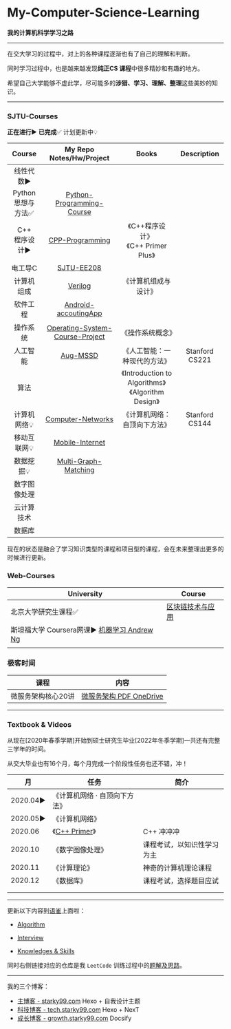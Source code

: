 # My-Computer-Science-Learning

**我的计算机科学学习之路**

---

在交大学习的过程中，对上的各种课程逐渐也有了自己的理解和判断。

同时学习过程中，也是越来越发现**纯正CS 课程**中很多精妙和有趣的地方。

希望自己大学能够不虚此学，尽可能多的**涉猎、学习、理解、整理**这些美妙的知识。

---

### SJTU-Courses

**正在进行**▶	**已完成**✅ 计划更新中💡


|        Course         |                 My Repo<br>Notes/Hw/Project                  |                         Books                          |    Description    |
| :------------------------: | :----------------------------------------------------------: | :----------------------------------------------------: | :------------: |
|       线性代数▶       |  |                                                        |                |
| Python<br>思想与方法✅ | [Python-Programming-Course](https://github.com/david990917/Python-Programming-Course) |                                                        |                |
|   C++<br>程序设计▶    | [CPP-Programming](https://github.com/david990917/CPP-PROGRAMMING) |         《C++程序设计》<br>《C++ Primer Plus》         |                |
|        电工导C        |   [SJTU-EE208](https://github.com/david990917/SJTU-EE208)    |                                                        |                |
|      计算机组成       |      [Verilog](https://github.com/david990917/Verilog)       |                  《计算机组成与设计》                  |                |
|       软件工程       | [Android-accoutingApp](https://github.com/david990917/Android-accoutingApp) |                                                        |                |
|       操作系统        | [Operating-System-Course-Project](https://github.com/david990917/Operating-System-Course-Project) |                    《操作系统概念》                    |                |
|       人工智能        |     [Aug-MSSD](https://github.com/david990917/Aug-MSSD)      |              《人工智能：一种现代的方法》              | Stanford CS221 |
|         算法          |                                                              | 《Introduction to Algorithms》<br>《Algorithm Design》 |                |
|      计算机网络💡      | [Computer-Networks](https://github.com/david990917/Computer-Networks) |              《计算机网络：自顶向下方法》              | Stanford CS144 |
|      移动互联网💡      | [Mobile-Internet](https://github.com/david990917/Mobile-Internet) |                                                        |                |
| 数据挖掘💡 | [ Multi-Graph-Matching](https://github.com/david990917/Multi-Graph-Matching) |                                                        |                |
| 数字图像处理 |  | | |
| 云计算技术 |  | | |
| 数据库 | | | |

现在的状态是融合了学习知识类型的课程和项目型的课程，会在未来整理出更多的时候进行更新。

### Web-Courses

| University                                                   | Course                                                       |
| ------------------------------------------------------------ | ------------------------------------------------------------ |
| 北京大学研究生课程✅                                          | [区块链技术与应用](https://github.com/david990917/BlockChain-Technology-and-Application) |
| 斯坦福大学 Coursera网课▶ [机器学习 Andrew Ng](https://www.coursera.org/learn/machine-learning) |                                                              |
|                                                              |                                                              |

### 极客时间

| 课程               | 内容                                                         |
| ------------------ | ------------------------------------------------------------ |
| 微服务架构核心20讲 | [微服务架构 PDF OneDrive](https://sjtueducn-my.sharepoint.com/:b:/g/personal/hwliu2017_sjtu_edu_cn/EYsEPMiBf5NAj0oXZE9rb6EBfgbzohpqzPVA8qCcu4K-Yg?e=fjKMOu) |



---

### Textbook & Videos

从现在[2020年春季学期]开始到硕士研究生毕业[2022年冬季学期]一共还有完整三学年的时间。

从交大毕业也有16个月，每个月完成一个阶段性任务也还不错，冲！

| 月       | 任务                                                         | 简介                       |
| -------- | ------------------------------------------------------------ | -------------------------- |
| 2020.04▶ | 《计算机网络 · 自顶向下方法》                                |                            |
| 2020.05▶ | 《计算机网络》                                               |                            |
| 2020.06  | 《[C++ Primer](https://github.com/david990917/My-Computer-Science-Learning/tree/master/Book/C%2B%2B%20Primer)》 | C++ 冲冲冲                 |
| 2020.10  | 《数字图像处理》                                             | 课程考试，以知识性学习为主 |
| 2020.11  | 《计算理论》                                                 | 神奇的计算机理论课程       |
| 2020.12  | 《数据库》                                                   | 课程考试，选择题目应试     |
|          |                                                              |                            |
|          |                                                              |                            |

---

更新以下内容到[语雀]()上面啦：

- [Algorithm](https://www.yuque.com/starky/agd296)

- [Interview](https://www.yuque.com/starky/xx03t8)

- [Knowledges & Skills](https://www.yuque.com/starky/sqn8gh) 

同时右侧链接对应的仓库是我 `LeetCode` 训练过程中的[题解及思路](https://github.com/david990917/My-LeetCode-Solutions)。

---

我的三个博客：

- [主博客 - starky99.com](https://starky99.com/) Hexo + 自我设计主题
- [科技博客 - tech.starky99.com](https://tech.starky99.com/) Hexo + NexT
- [成长博客 - growth.starky99.com](https://growth.starky99.com/) Docsify

